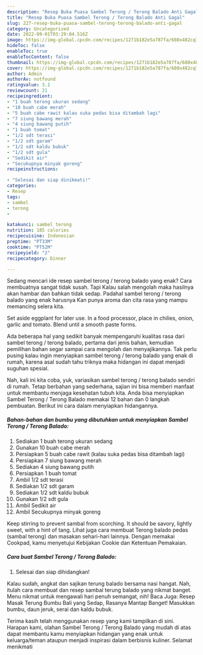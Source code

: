 ```yaml
---
description: "Resep Buka Puasa Sambel Terong / Terong Balado Anti Gagal"
title: "Resep Buka Puasa Sambel Terong / Terong Balado Anti Gagal"
slug: 227-resep-buka-puasa-sambel-terong-terong-balado-anti-gagal
category: Uncategorized
date: 2022-09-01T03:29:04.516Z
image: https://img-global.cpcdn.com/recipes/1271b182e5a787fa/680x482cq70/sambel-terong-terong-balado-foto-resep-utama.jpg
hideToc: false
enableToc: true
enableTocContent: false
thumbnail: https://img-global.cpcdn.com/recipes/1271b182e5a787fa/680x482cq70/sambel-terong-terong-balado-foto-resep-utama.jpg
cover: https://img-global.cpcdn.com/recipes/1271b182e5a787fa/680x482cq70/sambel-terong-terong-balado-foto-resep-utama.jpg
author: Admin
authorAv: notfound
ratingvalue: 3.1
reviewcount: 21
recipeingredient:
- "1 buah terong ukuran sedang"
- "10 buah cabe merah"
- "5 buah cabe rawit kalau suka pedas bisa ditambah lagi"
- "7 siung bawang merah"
- "4 siung bawang putih"
- "1 buah tomat"
- "1/2 sdt terasi"
- "1/2 sdt garam"
- "1/2 sdt kaldu bubuk"
- "1/2 sdt gula"
- "Sedikit air"
- "Secukupnya minyak goreng"
recipeinstructions:

- "Selesai dan siap dinikmati!"
categories:
- Resep
tags:
- sambel
- terong
- 

katakunci: sambel terong  
nutrition: 185 calories
recipecuisine: Indonesian
preptime: "PT33M"
cooktime: "PT52M"
recipeyield: "2"
recipecategory: Dinner

---
```



Sedang mencari ide resep sambel terong / terong balado yang enak? Cara membuatnya sangat tidak susah. Tapi Kalau salah mengolah maka hasilnya akan hambar dan bahkan tidak sedap. Padahal sambel terong / terong balado yang enak harusnya Kan punya aroma dan cita rasa yang mampu memancing selera kita.


Set aside eggplant for later use. In a food processor, place in chilies, onion, garlic and tomato. Blend until a smooth paste forms.

Ada beberapa hal yang sedikit banyak mempengaruhi kualitas rasa dari sambel terong / terong balado, pertama dari jenis bahan, kemudian pemilihan bahan segar sampai cara mengolah dan menyajikannya. Tak perlu pusing kalau ingin menyiapkan sambel terong / terong balado yang enak di rumah, karena asal sudah tahu triknya maka hidangan ini dapat menjadi suguhan spesial.


Nah, kali ini kita coba, yuk, variasikan sambel terong / terong balado sendiri di rumah. Tetap berbahan yang sederhana, sajian ini bisa memberi manfaat untuk membantu menjaga kesehatan tubuh kita. Anda bisa menyiapkan Sambel Terong / Terong Balado memakai 12 bahan dan 0 langkah pembuatan. Berikut ini cara dalam menyiapkan hidangannya.

<!--inarticleads1-->

##### Bahan-bahan dan bumbu yang dibutuhkan untuk menyiapkan Sambel Terong / Terong Balado:

1. Sediakan 1 buah terong ukuran sedang
1. Gunakan 10 buah cabe merah
1. Persiapkan 5 buah cabe rawit (kalau suka pedas bisa ditambah lagi)
1. Persiapkan 7 siung bawang merah
1. Sediakan 4 siung bawang putih
1. Persiapkan 1 buah tomat
1. Ambil 1/2 sdt terasi
1. Sediakan 1/2 sdt garam
1. Sediakan 1/2 sdt kaldu bubuk
1. Gunakan 1/2 sdt gula
1. Ambil Sedikit air
1. Ambil Secukupnya minyak goreng


Keep stirring to prevent sambal from scorching. It should be savory, lightly sweet, with a hint of tang. Lihat juga cara membuat Terong balado pedas (sambal terong) dan masakan sehari-hari lainnya. Dengan memakai Cookpad, kamu menyetujui Kebijakan Cookie dan Ketentuan Pemakaian. 

<!--inarticleads2-->

##### Cara buat Sambel Terong / Terong Balado:


1. Selesai dan siap dihidangkan!

Kalau sudah, angkat dan sajikan terung balado bersama nasi hangat. Nah, itulah cara membuat dan resep sambal terung balado yang nikmat banget. Menu nikmat untuk mengawali hari penuh semangat, nih! Baca Juga: Resep Masak Terung Bumbu Bali yang Sedap, Rasanya Mantap Banget! Masukkan bumbu, daun jeruk, serai dan kaldu bubuk. 

Terima kasih telah menggunakan resep yang kami tampilkan di sini. Harapan kami, olahan Sambel Terong / Terong Balado yang mudah di atas dapat membantu kamu menyiapkan hidangan yang enak untuk keluarga/teman ataupun menjadi inspirasi dalam berbisnis kuliner. Selamat menikmati
